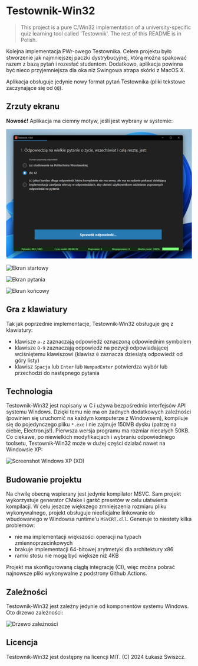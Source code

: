 # Testownik-Win32

> This project is a pure C/Win32 implementation of a university-specific  quiz learning tool called 'Testownik'. The rest of this README is in Polish.

Kolejna implementacja PWr-owego Testownika. Celem projektu było stworzenie jak najmniejszej paczki dystrybucyjnej, którą można spakować razem z bazą pytań i rozesłać studentom. Dodatkowo, aplikacja powinna być nieco przyjemniejsza dla oka niż Swingowa atrapa skórki z MacOS X.

Aplikacja obsługuje jedynie nowy format pytań Testownika (pliki tekstowe zaczynające się od `QQ`).

## Zrzuty ekranu

**Nowość!** Aplikacja ma ciemny motyw, jeśli jest wybrany w systemie:

![Ciemny motyw](readme/screen-darkmode.png)

![Ekran startowy](readme/screen1.png)

![Ekran pytania](readme/screen2.png)

![Ekran końcowy](readme/screen3.png)

## Gra z klawiatury

Tak jak poprzednie implementacje, Testownik-Win32 obsługuje grę z klawiatury:
+ klawisze `a-z` zaznaczają odpowiedź oznaczoną odpowiednim symbolem
+ klawisze `0-9` zaznaczają odpowiedź na pozycji odpowiadającej wciśniętemu klawiszowi (klawisz `0` zaznacza dziesiątą odpowiedź od góry listy)
+ klawisz `Spacja` lub `Enter` lub `NumpadEnter` potwierdza wybór lub przechodzi do następnego pytania

## Technologia

Testownik-Win32 jest napisany w C i używa bezpośrednio interfejsów API systemu Windows. Dzięki temu nie ma on żadnych dodatkowych zależności (powinien się uruchomić na każdym komputerze z Windowsem), kompiluje się do pojedynczego pliku `*.exe` i nie zajmuje 150MB dysku (patrzę na ciebie, Electron.js!). Pierwsza wersja programu ma rozmiar niecałych 50KB. Co ciekawe, po niewielkich modyfikacjach i wybraniu odpowiedniego toolsetu, Testownik-Win32 może w dużej części działać nawet na Windowsie XP:

![Screenshot Windows XP (XD)](readme/windowsxp.png)

## Budowanie projektu

Na chwilę obecną wspierany jest jedynie kompilator MSVC. Sam projekt wykorzystuje generator CMake i garść presetów w celu ułatwienia kompilacji. W celu jeszcze większego zmniejszenia rozmiaru pliku wykonywalnego, projekt obsługuje nieoficjalne linkowanie do wbudowanego w Windowsa runtime'u `MSVCRT.dll`. Generuje to niestety kilka problemów:
+ nie ma implementacji większości operacji na typach zmiennoprzecinkowych
+ brakuje implementacji 64-bitowej arytmetyki dla architektury x86
+ ramki stosu nie mogą być większe niż 4KB
  
Projekt ma skonfigurowaną ciągłą integrację (CI), więc można pobrać najnowsze pliki wykonywalne z podstrony Github Actions.

## Zależności

Testownik-Win32 jest zależny jedynie od komponentów systemu Windows. Oto drzewo zależności:

![Drzewo zależności](readme/deps.png)

## Licencja

Testownik-Win32 jest dostępny na licencji MIT. (C) 2024 Łukasz Świszcz.

